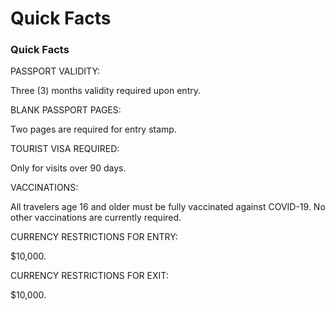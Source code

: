 # Quick Facts

### Quick Facts

PASSPORT VALIDITY:

Three (3) months validity required upon entry.

BLANK PASSPORT PAGES:

Two pages are required for entry stamp.

TOURIST VISA REQUIRED:

Only for visits over 90 days.

VACCINATIONS:

All travelers age 16 and older must be fully vaccinated against COVID-19. No other vaccinations are currently required.

CURRENCY RESTRICTIONS FOR ENTRY:

$10,000.

CURRENCY RESTRICTIONS FOR EXIT:

$10,000.
